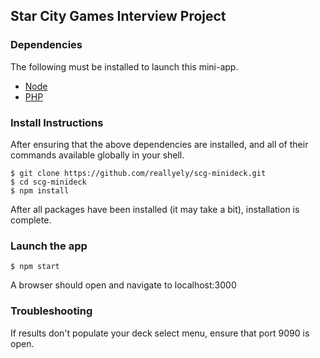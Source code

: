 ## Star City Games Interview Project

### Dependencies
The following must be installed to launch this mini-app.
* [Node](https://nodejs.org/en/)
* [PHP](http://php.net/)


### Install Instructions
After ensuring that the above dependencies are installed, and all of their commands available globally in your shell.
```
$ git clone https://github.com/reallyely/scg-minideck.git
$ cd scg-minideck
$ npm install
```
After all packages have been installed (it may take a bit), installation is complete.

### Launch the app
`$ npm start`

A browser should open and navigate to localhost:3000

### Troubleshooting
If results don't populate your deck select menu, ensure that port 9090 is open.